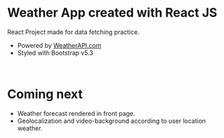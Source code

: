 # Weather App created with React JS

React Project made for data fetching practice. <br>
- Powered by <a href="https://www.weatherapi.com/">WeatherAPI.com</a><br>
- Styled with Bootstrap v5.3
<br>

# Coming next

- Weather forecast rendered in front page.<br>
- Geolocalization and video-background according to user location weather.




